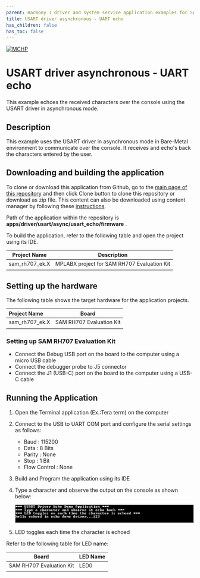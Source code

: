 ```yaml
---
parent: Harmony 3 driver and system service application examples for SAM RH707 family
title: USART driver asynchronous - UART echo 
has_children: false
has_toc: false
---
```


[![MCHP](https://www.microchip.com/ResourcePackages/Microchip/assets/dist/images/logo.png)](https://www.microchip.com)

# USART driver asynchronous - UART echo

This example echoes the received characters over the console using the USART driver in asynchronous mode.

## Description

This example uses the USART driver in asynchronous mode in Bare-Metal environment to communicate over the console. It receives and echo's back the characters entered by the user.

## Downloading and building the application

To clone or download this application from Github, go to the [main page of this repository](https://github.com/Microchip-MPLAB-Harmony/core_apps_sam_rh707) and then click Clone button to clone this repository or download as zip file.
This content can also be downloaded using content manager by following these [instructions](https://github.com/Microchip-MPLAB-Harmony/contentmanager/wiki).

Path of the application within the repository is **apps/driver/usart/async/usart_echo/firmware** .

To build the application, refer to the following table and open the project using its IDE.

| Project Name      | Description                                    |
| ----------------- | ---------------------------------------------- |
| sam_rh707_ek.X | MPLABX project for SAM RH707 Evaluation Kit |
|||

## Setting up the hardware

The following table shows the target hardware for the application projects.

| Project Name| Board|
|:---------|:---------:|
| sam_rh707_ek.X | SAM RH707 Evaluation Kit |
|||

### Setting up SAM RH707 Evaluation Kit

- Connect the Debug USB port on the board to the computer using a micro USB cable
- Connect the debugger probe to J5 connector
- Connect the J1 (USB-C) port on the board to the computer using a USB-C cable

## Running the Application

1. Open the Terminal application (Ex.:Tera term) on the computer
2. Connect to the USB to UART COM port and configure the serial settings as follows:
    - Baud : 115200
    - Data : 8 Bits
    - Parity : None
    - Stop : 1 Bit
    - Flow Control : None
3. Build and Program the application using its IDE
4. Type a character and observe the output on the console as shown below:

    ![output](images/output_async_usart_echo.png)

5. LED toggles each time the character is echoed

Refer to the following table for LED name:

| Board | LED Name |
| ----- | -------- |
|  SAM RH707 Evaluation Kit | LED0 |
|||
